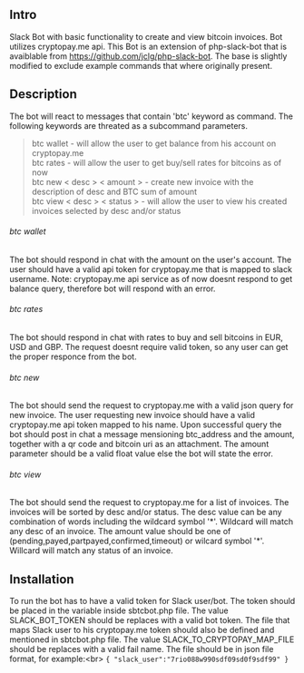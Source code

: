 ## Intro

Slack Bot with basic functionality to create and view bitcoin invoices. Bot utilizes cryptopay.me api.
This Bot is an extension of php-slack-bot that is avaiblable from https://github.com/jclg/php-slack-bot. The base is slightly
modified to exclude example commands that where originally present.

## Description

The bot will react to messages that contain 'btc' keyword as command. The following keywords are threated as a subcommand
parameters.

>btc wallet - will allow the user to get balance from his account on cryptopay.me<br/>
>btc rates  - will allow the user to get buy/sell rates for bitcoins as of now<br/>
>btc new < desc > < amount > - create new invoice with the description of desc and BTC sum of amount<br/>
>btc view < desc > < status > - will allow the user to view his created invoices selected by desc and/or status

###### btc wallet 
The bot should respond in chat with the amount on the user's account. The user should have a valid api token for cryptopay.me that is mapped to slack username.
Note: cryptopay.me api service as of now doesnt respond to get balance query, therefore bot will respond with an error. 
###### btc rates
The bot should respond in chat with rates to buy and sell bitcoins in EUR, USD and GBP. The request doesnt require valid token, so any user can get the proper responce from the bot.
###### btc new 
The bot should send the request to cryptopay.me with a valid json query for new invoice. The user requesting new invoice should have a valid cryptopay.me api token mapped to his name. Upon successful query the bot should post in chat a message mensioning btc_address and the amount, together with a qr code and bitcoin uri as an attachment. The amount parameter should be a valid float value else the bot will state the error.
###### btc view
The bot should send the request to cryptopay.me for a list of invoices. The invoices will be sorted by desc and/or status. The desc value can be any combination of words including the wildcard symbol '\*'. Wildcard will match any desc of an invoice. The amount value should be one of (pending,payed,partpayed,confirmed,timeout) or wilcard symbol '\*'. Willcard will match any status of an invoice.

## Installation
To run the bot has to have a valid token for Slack user/bot. The token should be placed in the variable inside sbtcbot.php file. The value SLACK\_BOT\_TOKEN should be replaces with a valid bot token.
The file that maps Slack user to his cryptopay.me token should also be defined and mentioned in sbtcbot.php file.
The value SLACK\_TO\_CRYPTOPAY\_MAP\_FILE should be replaces with a valid fail name.
The file should be in json file format, for example:<br\>
`{
  "slack_user":"7rio088w990sdf09sd0f9sdf99"
}`

